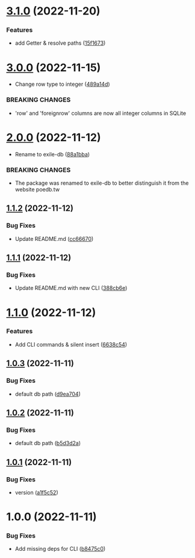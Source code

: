 # [3.1.0](https://github.com/moepmoep12/exile-db/compare/v3.0.0...v3.1.0) (2022-11-20)


### Features

* add Getter & resolve paths ([15f1673](https://github.com/moepmoep12/exile-db/commit/15f167337f6b00d45bfd727b22d2665dfac41f23))

# [3.0.0](https://github.com/moepmoep12/exile-db/compare/v2.0.0...v3.0.0) (2022-11-15)


* Change row type to integer ([489a14d](https://github.com/moepmoep12/exile-db/commit/489a14d20af252b7ac7ffb64fa99089592270ce6))


### BREAKING CHANGES

* 'row' and 'foreignrow' columns are now all integer columns in SQLite

# [2.0.0](https://github.com/moepmoep12/exile-db/compare/v1.1.2...v2.0.0) (2022-11-12)


* Rename to exile-db ([88a1bba](https://github.com/moepmoep12/exile-db/commit/88a1bba7bf02bbf42c6f270e9c0aafa6f4a9f4b6))


### BREAKING CHANGES

* The package was renamed to exile-db to better distinguish it from the website poedb.tw

## [1.1.2](https://github.com/moepmoep12/exile-db/compare/v1.1.1...v1.1.2) (2022-11-12)

### Bug Fixes

- Update README.md ([cc66670](https://github.com/moepmoep12/exile-db/commit/cc66670c3bd212f6bf798e1d84e96f88a9071835))

## [1.1.1](https://github.com/moepmoep12/exile-db/compare/v1.1.0...v1.1.1) (2022-11-12)

### Bug Fixes

- Update README.md with new CLI ([388cb6e](https://github.com/moepmoep12/exile-db/commit/388cb6e9a25dc28b9c9c9e9e840bfa55b43b8d51))

# [1.1.0](https://github.com/moepmoep12/exile-db/compare/v1.0.3...v1.1.0) (2022-11-12)

### Features

- Add CLI commands & silent insert ([6638c54](https://github.com/moepmoep12/exile-db/commit/6638c5499e70ac4fa508a4b1249127bccf9ba532))

## [1.0.3](https://github.com/moepmoep12/exile-db/compare/v1.0.2...v1.0.3) (2022-11-11)

### Bug Fixes

- default db path ([d9ea704](https://github.com/moepmoep12/exile-db/commit/d9ea70462249d2718f25738c7d3af29059857ecf))

## [1.0.2](https://github.com/moepmoep12/exile-db/compare/v1.0.1...v1.0.2) (2022-11-11)

### Bug Fixes

- default db path ([b5d3d2a](https://github.com/moepmoep12/exile-db/commit/b5d3d2ad9b247c982b2afe8a7aa90da13faa5606))

## [1.0.1](https://github.com/moepmoep12/exile-db/compare/v1.0.0...v1.0.1) (2022-11-11)

### Bug Fixes

- version ([a1f5c52](https://github.com/moepmoep12/exile-db/commit/a1f5c52d0fc6ff15484afea4867490e8916dde32))

# 1.0.0 (2022-11-11)

### Bug Fixes

- Add missing deps for CLI ([b8475c0](https://github.com/moepmoep12/exile-db/commit/b8475c0afe8293a8797dfca58f5a61e21cc203f5))
